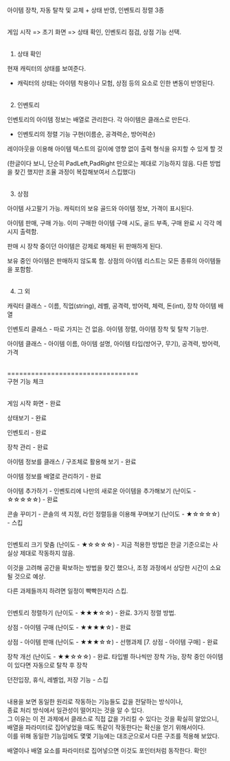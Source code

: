 아이템 장착, 자동 탈착 및 교체 + 상태 반영, 인벤토리 정렬 3종</br></br>

게임 시작 => 초기 화면 => 상태 확인, 인벤토리 점검, 상점 기능 선택.</br></br>

1. 상태 확인

현재 캐릭터의 상태를 보여준다. 

- 캐릭터의 상태는 아이템 착용이나 모험, 상점 등의 요소로 인한 변동이 반영된다.</br></br>
  

2. 인벤토리

인벤토리의 아이템 정보는 배열로 관리한다. 각 아이템은 클래스로 만든다. 

- 인벤토리의 정렬 기능 구현(이름순, 공격력순, 방어력순)

레이아웃을 이용해 아이템 텍스트의 길이에 영향 없이 출력 형식을 유지할 수 있게 할 것

(한글이다 보니, 단순히 PadLeft,PadRight 만으로는 제대로 기능하지 않음. 
다른 방법을 찾긴 했지만 조율 과정이 복잡해보여서 스킵했다)</br></br>


3. 상점

아이템 사고팔기 가능. 캐릭터의 보유 골드와 아이템 정보, 가격이 표시된다.

아이템 판매, 구매 가능. 이미 구매한 아이템 구매 시도, 골드 부족, 구매 완료 시 각각 메시지 출력함.

판매 시 장착 중이던 아이템은 강제로 해제된 뒤 판매하게 된다.

보유 중인 아이템은 판매하지 않도록 함. 상점의 아이템 리스트는 모든 종류의 아이템들을 포함함.</br></br>


4. 그 외
 
캐릭터 클래스 - 이름, 직업(string), 레벨, 공격력, 방어력, 체력, 돈(int), 장착 아이템 배열

인벤토리 클래스 - 따로 가지는 건 없음. 아이템 정렬, 아이템 장착 및 탈착 기능만. 

아이템 클래스 - 아이템 이름, 아이템 설명, 아이템 타입(방어구, 무기), 공격력, 방어력, 가격</br></br>

=================================</br>
구현 기능 체크</br></br>

게임 시작 화면 - 완료

상태보기 - 완료

인벤토리 - 완료

장착 관리 - 완료

아이템 정보를 클래스 / 구조체로 활용해 보기 - 완료

아이템 정보를 배열로 관리하기 - 완료

아이템 추가하기 - 인벤토리에 나만의 새로운 아이템을 추가해보기 (난이도 - ☆☆☆☆☆) - 완료

콘솔 꾸미기 -  콘솔의 색 지정, 라인 정렬등을 이용해 꾸며보기 (난이도 - ★☆☆☆☆) - 스킵</br></br>

인벤토리 크기 맞춤  (난이도 - ★☆☆☆☆) - 지금 적용한 방법은 한글 기준으로는 사실상 제대로 작동하지 않음. 

이것을 고려해 공간을 확보하는 방법을 찾긴 했으나, 조정 과정에서 상당한 시간이 소요될 것으로 예상. 

다른 과제들까지 하려면 일정이 빡빡한지라 스킵.</br></br>



인벤토리 정렬하기  (난이도 - ★★★☆☆) - 완료. 3가지 정렬 방법.

상점 - 아이템 구매 (난이도 - ★★★★☆) - 완료

상점 - 아이템 판매 (난이도 - ★★★☆☆) - 선행과제 [7. 상점 - 아이템 구매] - 완료

장착 개선 (난이도 - ★★☆☆☆) - 완료. 타입별 하나씩만 장착 가능, 장착 중인 아이템이 있다면 자동으로 탈착 후 장착

던전입장, 휴식, 레벨업, 저장 기능 - 스킵</br></br>

내용을 보면 동일한 원리로 작동하는 기능들도 값을 전달하는 방식이나,</br> 
종료 처리 방식에서 일관성이 떨어지는 것을 알 수 있다.</br>
그 이유는 이 전 과제에서 클래스로 직접 값을 가리킬 수 있다는 것을 확실히 알았으니, </br>
배열을 파라미터로 집어넣었을 때도 똑같이 작동한다는 확신을 얻기 위해서이다.</br> 
이를 위해 동일한 기능임에도 몇몇 기능에는 대조군으로서 다른 구조를 적용해 보았다.</br> 

배열이나 배열 요소를 파라미터로 집어넣으면 이것도 포인터처럼 동작한다. 확인!


